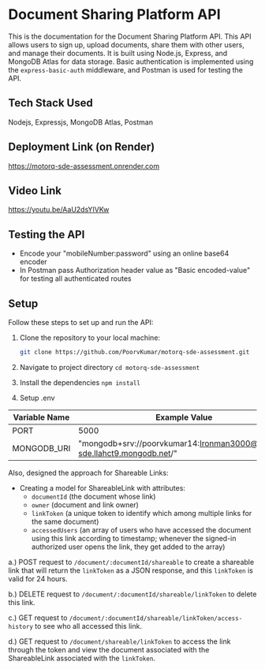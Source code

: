 # Document Sharing Platform API

This is the documentation for the Document Sharing Platform API. This API allows users to sign up, upload documents, share them with other users, and manage their documents. It is built using Node.js, Express, and MongoDB Atlas for data storage. Basic authentication is implemented using the `express-basic-auth` middleware, and Postman is used for testing the API.

## Tech Stack Used
Nodejs, Expressjs, MongoDB Atlas, Postman

## Deployment Link (on Render)
https://motorq-sde-assessment.onrender.com

## Video Link
https://youtu.be/AaU2dsYIVKw

## Testing the API
- Encode your "mobileNumber:password" using an online base64 encoder
- In Postman pass Authorization header value as "Basic encoded-value" for testing all authenticated routes

## Setup

Follow these steps to set up and run the API:

1. Clone the repository to your local machine:

   ```bash
   git clone https://github.com/PoorvKumar/motorq-sde-assessment.git

2. Navigate to project directory
  `cd motorq-sde-assessment`

3. Install the dependencies
    `npm install`

4. Setup .env
   
  Variable Name | Example Value
--------------- |----------------
PORT            |  5000
MONGODB_URI     |  "mongodb+srv://poorvkumar14:Ironman3000@motorq-sde.llahct9.mongodb.net/"

Also, designed the approach for Shareable Links:

- Creating a model for ShareableLink with attributes:
  - `documentId` (the document whose link)
  - `owner` (document and link owner)
  - `linkToken` (a unique token to identify which among multiple links for the same document)
  - `accessedUsers` (an array of users who have accessed the document using this link according to timestamp; whenever the signed-in authorized user opens the link, they get added to the array)

a.) POST request to `/document/:documentId/shareable` to create a shareable link that will return the `linkToken` as a JSON response, and this `linkToken` is valid for 24 hours.

b.) DELETE request to `/document/:documentId/shareable/linkToken` to delete this link.

c.) GET request to `/document/:documentId/shareable/linkToken/access-history` to see who all accessed this link.

d.) GET request to `/document/shareable/linkToken` to access the link through the token and view the document associated with the ShareableLink associated with the `linkToken`.


